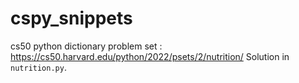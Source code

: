 # cspy_snippets

cs50 python dictionary problem set : https://cs50.harvard.edu/python/2022/psets/2/nutrition/
Solution in `nutrition.py`.
